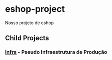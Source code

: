# eshop-project
Nosso projeto de eshop 

## Child Projects

### [Infra](../../../../luizcarlosfaria/eshop-project-infra) - Pseudo Infraestrutura de Produção